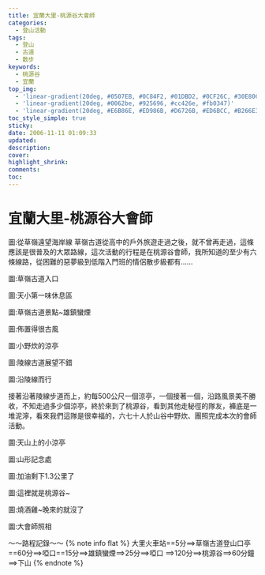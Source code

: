 ```yaml
---
title: 宜蘭大里-桃源谷大會師
categories:
  - 登山活動
tags:
  - 登山
  - 古道
  - 散步
keywords:
  - 桃源谷
  - 宜蘭
top_img:
  - 'linear-gradient(20deg, #0507EB, #0C84F2, #01DBD2, #0CF26C, #30E80C)'
  - 'linear-gradient(20deg, #0062be, #925696, #cc426e, #fb0347)'
  - 'linear-gradient(20deg, #E6B86E, #ED986B, #D6726B, #ED6BCC, #B266E3)'
toc_style_simple: true
sticky: 
date: 2006-11-11 01:09:33
updated:
description:
cover:
highlight_shrink:
comments:
toc:
---
```


# 宜蘭大里-桃源谷大會師

圖:從草嶺遠望海岸線
草嶺古道從高中的戶外旅遊走過之後，就不曾再走過，這條應該是很普及的大眾路線，這次活動的行程是在桃源谷會師，我所知道的至少有六條線路，從困難的惡夢級到低階入門班的情侶散步級都有......

圖:草嶺古道入口

圖:天小第一味休息區

圖:草嶺古道景點~雄鎮蠻煙

圖:佈置得很古風

圖:小野炊的涼亭

圖:陵線古道展望不錯

圖:沿陵線而行

接著沿著陵線步道而上，約每500公尺一個涼亭，一個接著一個，沿路風景美不勝收，不知走過多少個涼亭，終於來到了桃源谷，看到其他走秘徑的隊友，褲底是一堆泥濘，看來我們這隊是很幸福的，六七十人於山谷中野炊、團照完成本次的會師活動。

圖:天山上的小涼亭

圖:山形記念處

圖:加油剩下1.3公里了

圖:這裡就是桃源谷~

圖:燒酒雞~晚來的就沒了

圖:大會師照相

～～路程記錄～～
{% note info flat %}
大里火車站==5分==>草嶺古道登山口亭==60分==>啞口==15分==>雄鎮蠻煙==>25分==>啞口
==>120分==>桃源谷==>60分鐘==>下山
{% endnote %}
